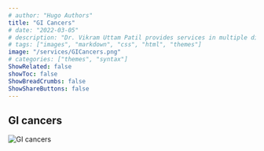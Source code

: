 ```yaml
---
# author: "Hugo Authors"
title: "GI Cancers"
# date: "2022-03-05"
# description: "Dr. Vikram Uttam Patil provides services in multiple disorders"
# tags: ["images", "markdown", "css", "html", "themes"]
image: "/services/GICancers.png"
# categories: ["themes", "syntax"]
ShowRelated: false
showToc: false
ShowBreadCrumbs: false
ShowShareButtons: false
---
```


## GI cancers

![GI cancers](/services/GICancers.png)
